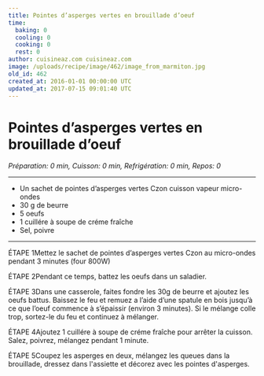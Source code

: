 ```yaml
---
title: Pointes d’asperges vertes en brouillade d’oeuf
time:
  baking: 0
  cooling: 0
  cooking: 0
  rest: 0
author: cuisineaz.com cuisineaz.com
image: /uploads/recipe/image/462/image_from_marmiton.jpg
old_id: 462
created_at: 2016-01-01 00:00:00 UTC
updated_at: 2017-07-15 09:01:40 UTC
---
```


# Pointes d’asperges vertes en brouillade d’oeuf

_Préparation: 0 min, Cuisson: 0 min, Refrigération: 0 min, Repos: 0_

---

- Un sachet de pointes d’asperges vertes Czon cuisson vapeur micro-ondes
- 30 g de beurre
- 5 oeufs
- 1 cuillére à soupe de créme fraîche
- Sel, poivre

---

ÉTAPE 1Mettez le sachet de pointes d’asperges vertes Czon au micro-ondes pendant 3 minutes (four 800W)

ÉTAPE 2Pendant ce temps, battez les oeufs dans un saladier.

ÉTAPE 3Dans une casserole, faites fondre les 30g de beurre et ajoutez les oeufs battus. Baissez le feu et remuez a l’aide d’une spatule en bois jusqu’à ce que l’oeuf commence à s’épaissir (environ 3 minutes). Si le mélange colle trop, sortez-le du feu et continuez à mélanger.

ÉTAPE 4Ajoutez 1 cuillére à soupe de créme fraîche pour arrêter la cuisson. Salez, poivrez, mélangez pendant 1 minute.

ÉTAPE 5Coupez les asperges en deux, mélangez les queues dans la brouillade, dressez dans l'assiette et décorez avec les pointes d'asperges.
